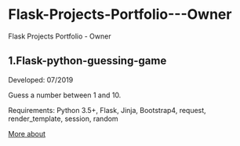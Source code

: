 # Flask-Projects-Portfolio---Owner
Flask Projects Portfolio - Owner

## 1.Flask-python-guessing-game

Developed: 07/2019

Guess a number between 1 and 10.

Requirements: Python 3.5+, Flask, Jinja, Bootstrap4, request, render_template, session, random

[More about](https://github.com/MTrawinska/flask-python-guessing-game)
